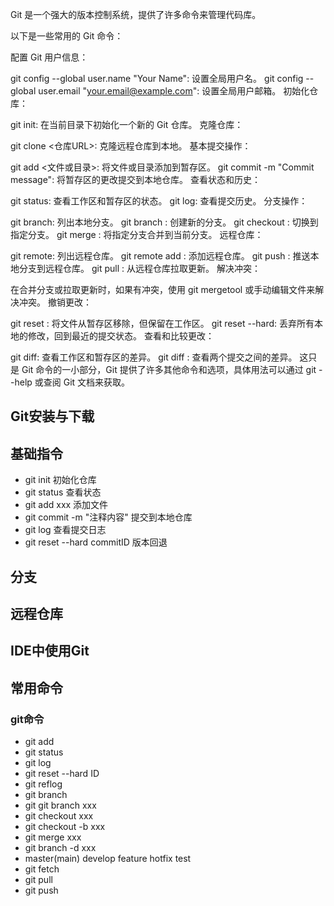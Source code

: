 Git 是一个强大的版本控制系统，提供了许多命令来管理代码库。

以下是一些常用的 Git 命令：

配置 Git 用户信息：

git config --global user.name "Your Name": 设置全局用户名。
git config --global user.email "your.email@example.com": 设置全局用户邮箱。
初始化仓库：

git init: 在当前目录下初始化一个新的 Git 仓库。
克隆仓库：

git clone <仓库URL>: 克隆远程仓库到本地。
基本提交操作：

git add <文件或目录>: 将文件或目录添加到暂存区。
git commit -m "Commit message": 将暂存区的更改提交到本地仓库。
查看状态和历史：

git status: 查看工作区和暂存区的状态。
git log: 查看提交历史。
分支操作：

git branch: 列出本地分支。
git branch <branch-name>: 创建新的分支。
git checkout <branch-name>: 切换到指定分支。
git merge <branch-name>: 将指定分支合并到当前分支。
远程仓库：

git remote: 列出远程仓库。
git remote add <remote-name> <remote-url>: 添加远程仓库。
git push <remote-name> <branch-name>: 推送本地分支到远程仓库。
git pull <remote-name> <branch-name>: 从远程仓库拉取更新。
解决冲突：

在合并分支或拉取更新时，如果有冲突，使用 git mergetool 或手动编辑文件来解决冲突。
撤销更改：

git reset <file>: 将文件从暂存区移除，但保留在工作区。
git reset --hard: 丢弃所有本地的修改，回到最近的提交状态。
查看和比较更改：

git diff: 查看工作区和暂存区的差异。
git diff <commit1> <commit2>: 查看两个提交之间的差异。
这只是 Git 命令的一小部分，Git 提供了许多其他命令和选项，具体用法可以通过 git --help 或查阅 Git 文档来获取。


## Git安装与下载
## 基础指令
* git init 初始化仓库
* git status 查看状态
* git add xxx 添加文件
* git commit -m "注释内容" 提交到本地仓库
* git log 查看提交日志
* git reset --hard commitID 版本回退 
## 分支
## 远程仓库
## IDE中使用Git



## 常用命令
### git命令

* git add
* git status
* git log
* git reset --hard ID
* git reflog
* git branch
* git git branch xxx
* git checkout xxx
* git checkout -b xxx
* git merge xxx
* git branch -d xxx
* master(main) develop feature hotfix test
* git fetch
* git pull
* git push

